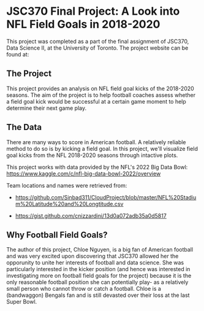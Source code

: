 # JSC370 Final Project: A Look into NFL Field Goals in 2018-2020

This project was completed as a part of the final assignment of JSC370, Data Science II, at the University of Toronto. The project website can be found at: 

## The Project

This project provides an analysis on NFL field goal kicks of the 2018-2020 seasons. The aim of the project is to help football coaches  assess whether a field goal kick would be successful at a certain game moment to help determine their next game play.

## The Data

There are many ways to score in American football. A relatively reliable method to do so is by kicking a field goal. In this project, we'll visualize field goal kicks from the NFL 2018-2020 seasons through intactive plots.

This project works with data provided by the NFL's 2022 Big Data Bowl: https://www.kaggle.com/c/nfl-big-data-bowl-2022/overview

Team locations and names were retrieved from:

- https://github.com/Sinbad311/CloudProject/blob/master/NFL%20Stadium%20Latitude%20and%20Longtitude.csv

- https://gist.github.com/cnizzardini/13d0a072adb35a0d5817


## Why Football Field Goals?

The author of this project, Chloe Nguyen, is a big fan of American football and was very excited upon discovering that JSC370 allowed her the opporunity to unite her interests of football and data science. She was particularly interested in the kicker position (and hence was interested in investigating more on football field goals for the project) because it is the only reasonable football position she can potentially play- as a relatively small person who cannot throw or catch a football. Chloe is a (bandwaggon) Bengals fan and is still devasted over their loss at the last Super Bowl. 
